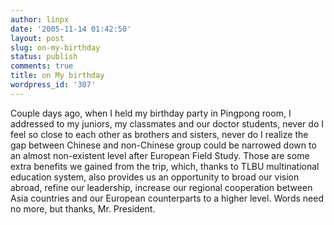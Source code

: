 ```yaml
---
author: linpx
date: '2005-11-14 01:42:50'
layout: post
slug: on-my-birthday
status: publish
comments: true
title: on My birthday
wordpress_id: '307'
---
```


Couple days ago, when I held my birthday party in Pingpong room, I addressed
to my juniors, my classmates and our doctor students, never do I feel so close
to each other as brothers and sisters, never do I realize the gap between
Chinese and non-Chinese group could be narrowed down to an almost non-existent
level after European Field Study. Those are some extra benefits we gained from
the trip, which, thanks to TLBU multinational education system, also provides
us an opportunity to broad our vision abroad, refine our leadership, increase
our regional cooperation between Asia countries and our European counterparts
to a higher level. Words need no more, but thanks, Mr. President.

